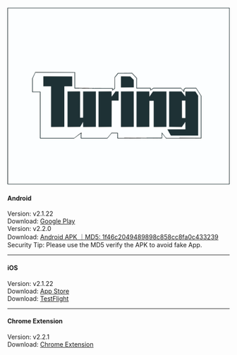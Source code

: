 ![Turing](./logo.svg) 
####  Android
Version: v2.1.22    
Download: [Google Play](https://play.google.com/store/apps/details?id=xyz.turingwallet.app)  
Version: v2.2.0    
Download: [Android APK ｜MD5: 1f46c2049489898c858cc8fa0c433239 ](https://cdn.turingwallet.xyz/TuringWallet/TuringWallet_v2.2.0_09190230.apk)  
Security Tip: Please use the MD5 verify the APK to avoid fake App. 

______________________________________________________________________________________________________________________
####  iOS
Version: v2.1.22    
Download: [App Store](https://apps.apple.com/us/app/turingwallet/id673901912)  
Download: [TestFlight](https://testflight.apple.com/join/yg3nR1v3)

______________________________________________________________________________________________________________________
####  Chrome Extension
Version:  v2.2.1  
Download: [Chrome Extension](https://chromewebstore.google.com/detail/turing-wallet/mjlneilmalioopigbcoamnebihcfndeg) 
